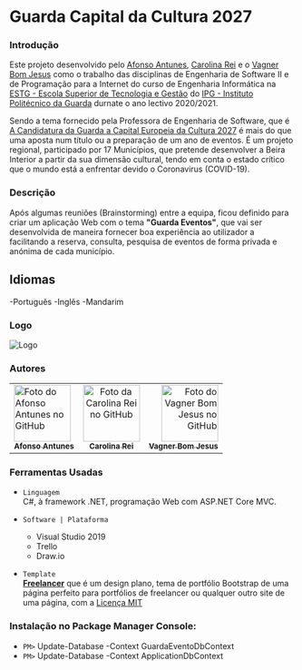 # Guarda Capital da Cultura 2027

### Introdução 

Este projeto  desenvolvido pelo [Afonso Antunes](https://github.com/AfonsoAntunes), [Carolina Rei](https://github.com/CarolinaRei) e o [Vagner Bom Jesus](https://github.com/VagnerBomJesus) como o trabalho das disciplinas de Engenharia de Software II e de Programação para a Internet do curso de Engenharia Informática na [ESTG - Escola Superior de Tecnologia e Gestão](http://www.estg.ipg.pt/) do [IPG - Instituto Politécnico da Guarda](http://www.ipg.pt/) durnate o ano lectivo 2020/2021.

Sendo a tema fornecido pela Professora de Engenharia de Software, que é [A Candidatura da Guarda a Capital Europeia da Cultura 2027](https://www.guarda2027.pt/) é mais do que uma aposta num título ou a preparação de um ano de eventos. É um projeto regional, participado por 17 Municípios, que pretende desenvolver a Beira Interior a partir da sua dimensão cultural, tendo em conta o estado crítico que o mundo está a enfrentar devido o Coronavirus (COVID-19).


### Descrição 

Após algumas reuniões (Brainstorming) entre a equipa, ficou definido para criar um aplicação Web com o tema **"Guarda Eventos"**, que vai ser desenvolvida de maneira fornecer boa experiência ao utilizador a facilitando a reserva, consulta, pesquisa de eventos de forma privada e anónima de cada município.

## Idiomas
-Português
-Inglês
-Mandarim


### Logo

![Logo](https://user-images.githubusercontent.com/48354097/99158054-8dd72780-26c6-11eb-8f59-cb9565f7210f.png)

### Autores

<table>
  <tr>
    <td align="left" >
      <a href="https://github.com/AfonsoAntunes">
        <img src="https://avatars3.githubusercontent.com/u/36044209?s=460&u=436665a9f6d85a7047c8e6c7b28201a9ebef61f9&v=4" width="100px;" alt="Foto do Afonso Antunes no GitHub"/><br>
        <sub>
          <b>Afonso Antunes</b>
        </sub>
      </a>
    </td> 
    <td align="center" style="margin:100px">
      <a href="https://github.com/CarolinaRei">
        <img src="https://avatars3.githubusercontent.com/u/61904160?s=460&u=5217cb7f3355a0958c72db7d12808fd5c2c952fc&v=4" width="100px;" alt="Foto da Carolina Rei no GitHub"/>            <br>
        <sub>
          <b>Carolina Rei</b>
        </sub>
      </a>
    </td>   
       <td align="right">
      <a href="https://github.com/VagnerBomJesus">
        <img src="https://avatars3.githubusercontent.com/u/48354097?s=460&u=be6243a42abb62bc432ab7de6a5e0673c1dcb740&v=4" width="100px;" alt="Foto do Vagner Bom Jesus no GitHub"/><br>
        <sub>
          <b>Vagner Bom Jesus</b>
        </sub>
      </a>
    </td> 
 </tr>
</table>

### Ferramentas Usadas 

- `Linguagem`  
     C#, à framework .NET, programação Web com ASP.NET Core MVC.
      
- `Software | Plataforma ` 
    - Visual Studio 2019
    - Trello
    - Draw.io
    
- `Template`  
     [**Freelancer**](https://startbootstrap.com/theme/freelancer)  que é um design plano, tema de portfólio Bootstrap de uma página perfeito para portfólios de freelancer ou qualquer outro site de uma página, com a [Licença MIT](https://github.com/startbootstrap/startbootstrap-freelancer/blob/master/LICENSE)
     
     
### Instalação no Package Manager Console:
- `PM>` Update-Database -Context GuardaEventoDbContext 
- `PM>` Update-Database -Context ApplicationDbContext
